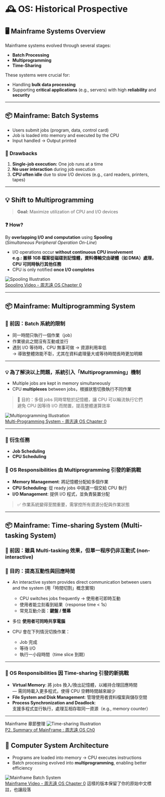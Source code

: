 # 🕰️ OS: Historical Prospective

## 🖥️ Mainframe Systems Overview
Mainframe systems evolved through several stages:
- **Batch Processing**
- **Multiprogramming**
- **Time-Sharing**

These systems were crucial for:
- Handling **bulk data processing**
- Supporting **critical applications** (e.g., servers) with high **reliability** and **security**

---

## 📦 Mainframe: Batch Systems
- Users submit jobs (program, data, control card)
- Job is loaded into memory and executed by the CPU
- Input handled → Output printed

### 🔄 Drawbacks
1. **Single-job execution:** One job runs at a time  
2. **No user interaction** during job execution  
3. **CPU often idle** due to slow I/O devices (e.g., card readers, printers, tapes)

---

## 💡 Shift to Multiprogramming
> **Goal:** Maximize utilization of CPU and I/O devices

### ❓ How?
By **overlapping I/O and computation** using **Spooling**  
(*Simultaneous Peripheral Operation On-Line*)

- I/O operations occur **without continuous CPU involvement**  
  **e.g.: 搬移 1GB 檔案從磁碟到記憶體，資料傳輸交由硬體（如 DMA）處理，CPU 可同時執行其他任務**
- CPU is only notified **once I/O completes**

![Spooling Illustration](https://hackmd.io/_uploads/BJlYVFvIel.png)  
[Spooling Video - 周志遠 OS Chapter 0](https://www.youtube.com/watch?v=ko-AxqDZ1Mw&index=4)

---

## 📦 Mainframe: Multiprogramming System

### 🧠 前因：Batch 系統的限制
- 同一時間只執行一個作業（job）  
- 作業彼此之間沒有互動或並行  
- 遇到 I/O 等待時，CPU 無事可做 → 資源利用率低  
→ 導致整體效能不彰，尤其在資料處理量大或等待時間長時更加明顯

---

### 💡 為了解決以上問題，系統引入「Multiprogramming」機制

- Multiple jobs are kept in memory simultaneously  
- CPU **multiplexes** between jobs，根據狀態切換執行不同作業

> 🎯 目的：多個 jobs 同時常駐於記憶體，讓 CPU 可以輪流執行它們  
> 避免 CPU 因等待 I/O 而閒置，提高整體運算效率

![Multiprogramming Illustration](https://hackmd.io/_uploads/rJyd_KwUxg.png)  
[Multi-Programming System - 周志遠 OS Chapter 0](https://www.youtube.com/watch?v=ko-AxqDZ1Mw&index=4)

---

### 🔧 衍生任務
- **Job Scheduling**
- **CPU Scheduling**

### 🧩 OS Responsibilities 由 Multiprogramming 引發的新挑戰
- **Memory Management**: 將記憶體分配給多個作業  
- **CPU Scheduling**: 從 ready jobs 中挑選一個交給 CPU 執行  
- **I/O Management**: 提供 I/O 程式，並負責裝置分配  

> ✅ 作業系統變得至關重要，需掌控所有資源分配與作業狀態


---

## 📦 Mainframe: Time-sharing System (Multi-tasking System)

### 🧠 前因：雖具 Multi-tasking 效果，但單一程序仍非互動式 (non-interactive)

### 🎯 目的：提高互動性與回應時間

* An interactive system provides direct communication between users and the system (用「時間切割」概念實現)  
    * CPU switches jobs frequently → 使用者可即時互動  
    * 使用者能立刻看到結果（response time < 1s）  
    * 常見互動介面：**鍵盤 / 螢幕**

* 多位 **使用者可同時共享電腦**

* CPU 會在下列情況切換作業：
    - Job 完成
    - 等待 I/O
    - 執行一小段時間（time slice 到期）
---

### 🧩 OS Responsibilities 因 Time-sharing 引發的新挑戰

- **Virtual Memory**: 將 jobs 換入/換出記憶體，以維持合理回應時間  
  — 需同時載入更多程式，使得 CPU 空轉時間越來越少  
- **File System and Disk Management**: 管理使用者資料檔案與儲存空間  
- **Process Synchronization and Deadlock**:  
  支援多程式並行執行，處理互相存取同一資源（e.g., memory counter）

---
Mainframe 章節整理
![Time-sharing Illustration](https://hackmd.io/_uploads/Ska5-9DLgx.png)  
[P2. Summary of MainFrame : 周志遠 OS Ch0](https://www.youtube.com/watch?v=ko-AxqDZ1Mw&index=4)



## 🧬 Computer System Architecture

- Programs are loaded into memory → CPU executes instructions
- Batch processing evolved into **multiprogramming**, enabling better efficiency

![Mainframe Batch System](https://hackmd.io/_uploads/SyPueFDUeg.png)  
[Mainframe Video - 周志遠 OS Chapter 0](https://www.youtube.com/watch?v=sCjybHu3lQA&index=3)
這樣的版本保留了你的原始中文標註，也讓段落